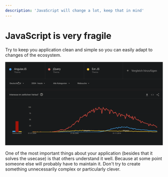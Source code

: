 ```yaml
---
description: 'JavaScript will change a lot, keep that in mind'
---
```


# JavaScript is very fragile

Try to keep you application clean and simple so you can easily adapt to changes of the ecosystem.

![](.gitbook/assets/screenshot_20200129_221617.png)

One of the most important things about your application \(besides that it solves the usecase\) is that others understand it well. Because at some point someone else will probably have to maintain it. Don't try to create something unnecessarily complex or particularly clever.



